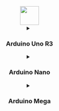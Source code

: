 <div align="center">
  <a href="https://www.arduino.cc/"><img height="50" src="https://th.bing.com/th/id/R.ab13f6998f7cda52f010fe467f392962?rik=ZLgsXcGFlWpjAQ&pid=ImgRaw&r=0"  /></a>
  <details>
<summary><H3>Arduino Uno R3</H3></summary>
  <img src="https://upload.wikimedia.org/wikipedia/commons/c/c9/Pinout_of_ARDUINO_Board_and_ATMega328PU.svg"  />
</details>
  <details>
<summary><H3>Arduino Nano</H3></summary>
  <img src="https://upload.wikimedia.org/wikipedia/commons/e/e4/Arduino-nano-pinout.png"  />
</details>
    <details>
<summary><H3>Arduino Mega</H3></summary>
  <img src="https://upload.wikimedia.org/wikipedia/commons/1/1c/Arduino-mega-pinout.png"  />
</details>
</div>


